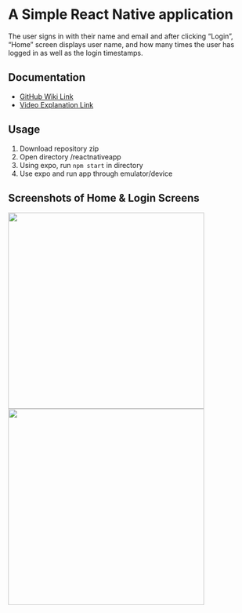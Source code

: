 # A Simple React Native application
The user signs in with their name and email and after clicking “Login”, “Home” screen displays user name, and how many times the user has logged in as well as the login timestamps.

## Documentation
* [GitHub Wiki Link](https://github.com/kungharrison/reactnativeapplication/wiki)
* [Video Explanation Link](https://youtu.be/7QDVDOjv7cI)

## Usage
1. Download repository zip
2. Open directory /reactnativeapp
3. Using expo, run `npm start` in directory
4. Use expo and run app through emulator/device

## Screenshots of Home & Login Screens
<p float="left">
  <img src="https://user-images.githubusercontent.com/53415491/221448531-4ab8f60b-0b2a-4eaa-8806-c20f3b3cc22b.png" width="400">
  <img src="https://user-images.githubusercontent.com/53415491/221448118-7f8729fa-7220-4111-afc7-ecefbef72fa5.png" width="400">
</p>
